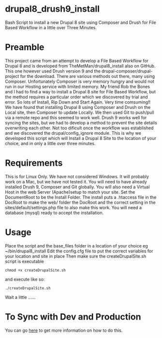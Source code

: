 # drupal8_drush9_install
Bash Script to install a new Drupal 8 site using Composer and Drush for File Based Workflow in a little over Three Minutes.
# Preamble
This project came from an attempt to develop a File Based Workflow for Drupal 8 and is developed from TheMetMan/drupal8_install also on GitHub. This one however used Drush version 9 and the drupal-composer/drupal-project for the download. 
There are various methods out there, many using Composer. Unfortunately Composer is very memory hungry and would not run in our Hosting service with limited memory. My friend Rob the Bones and I had to find a way to install a Drupal 8 site for File Based Workflow, but the method requires a particular order which we discovered by trial and error. So lots of Install, Rip Down and Start Again. Very time comsuming!!
We have found that installing Drupal 8 using Composer and Drush on the Local site, then Composer to update Locally. We then used Git to push/pull via a remote repo and this seemed to work well.
Drush 9 works well for syncing the sites, but we had to develop a method to prevent the site details overwriting each other. Not too dificult once the workflow was established and we discovered the drupal/config_ignore module.
This is why we developed this script which will Install a Drupal 8 Site to the location of your choice, and in only a little over three minutes.

# Requirements
This is for Linux Only. We have not considered Windows. It will probably work on a Mac, but we have not tested it.
You will need to have already installed Drush 9, Composer and Git globally.
You will also need a Virtual Host in the web Server (Apache)setup to match your site. Set the DocumentRoot to be the Install Folder.
The install puts a .htaccess file in the DocRoot to make the web/ folder the DocRoot and the correct setting in the sites/default/settings.php file to also make this work.
You will need a database (mysql) ready to accept the installation.

# Usage
Place the script and the base_files folder in a location of your choice eg ~/bin/drupal8_install
Edit the config.cfg file to put the correct variables for your location and site in place
Then make sure the createDrupalSite.sh script is executable

`chmod +x createDrupalSite.sh`

and execute like so:

`./createDrupalSite.sh`

Wait a little ......

# To Sync with Dev and Production
You can go [here](https://themetman.net/drupal-8-drush-git-development-workflow) to get more information on how to do this.
